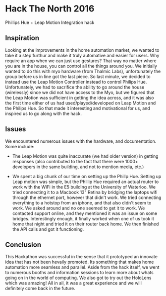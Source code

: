 # Hack The North 2016
Phillips Hue + Leap Motion Integration hack

## Inspiration
Looking at the improvements in the home automation market, we wanted to take it a step furthur and make it truly automative and easier for users. Why require an app when we can just use gestures? That way no matter where you are in the house, you can control all the things around you. We initially wanted to do this with myo hardware (from Thalmic Labs), unfortunately the group before us in line got the last piece. So last minute, we decided to instead use the Leap Motion Controller instead to control Philips Hue. Unfortunately, we had to sacrifice the ability to go around the house (wirelessly) since we did not have access to the Myo, but we figured that the Leap Motion was sufficient in getting the idea across, and it was also the first time either of us had used/played/developed on Leap Motion and the Philips Hue. So that made it interesting and motivational for us, and inspired us to go along with the hack.

## Issues
We encountered numerous issues with the hardware, and documentation. Some include:

- The Leap Motion was quite inaccurate (we had older version) in getting responses (also contributed to the fact that there were 1000+ developers in the same building, and not to mention media, etc.)

- We spent a big chunk of our time on setting up the Phillp Hue. Setting up Leap motion was simple, but the Phillip Hue required an actual router to work with the WiFi in the E5 building at the University of Waterloo. We tried connecting it to a Macbook 13" Retina by bridging the laptops wifi through the ethernet port, however that didn't work. We tried connecting everything to a hotstop from an iphone, and that also didn't seem to work. We asked around and no one seemed to get it to work. We contacted support online, and they mentioned it was an issue on some bridges. Interestingly enough, it finally worked when one of us took it home that night and tried it on their router back home. We then finished the API calls and got it functioning.

## Conclusion
This Hackathon was successful in the sense that it prototyped an innovate idea that has not been hevaily promoted. Its something that makes home automation more seamless and parallel. Aside from the hack itself, we went to numerous booths and information sessions to learn more about whats going on in the world of computing. We also got to try out the HoloLens which was amazing! All in all, it was a great experience and we will definitely come back in the future.
